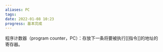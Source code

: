 ```yaml
---
aliases: PC
tags: 
date: 2022-01-08 10:23
progress: 基本完成
---
```


程序计数器（program counter，PC）：存放下一条将要被执行[[指令]]的地址的寄存器。